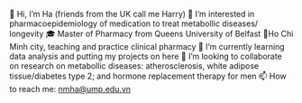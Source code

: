 👋 Hi, I’m Ha (friends from the UK call me Harry)
👀 I’m interested in pharmacoepidemiology of medication to treat metabollic diseases/ longevity 
🎓 Master of Pharmacy from Queens University of Belfast
📍Ho Chi Minh city, teaching and practice clinical pharmacy
🌱 I’m currently learning data analysis and putting my projects on here
💞️ I’m looking to collaborate on research on metabollic diseases: atherosclerosis, white adipose tissue/diabetes type 2; and hormone replacement therapy for men
📫 How to reach me: nmha@ump.edu.vn
